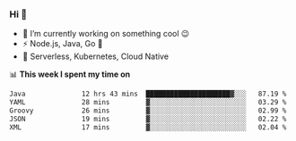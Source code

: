 ### Hi 👋

<!--
**nodejh/nodejh** is a ✨ _special_ ✨ repository because its `README.md` (this file) appears on your GitHub profile.

Here are some ideas to get you started:

- 🔭 I’m currently working on ...
- 🌱 I’m currently learning ...
- 👯 I’m looking to collaborate on ...
- 🤔 I’m looking for help with ...
- 💬 Ask me about ...
- 📫 How to reach me: ...
- 😄 Pronouns: ...
- ⚡ Fun fact: ...
-->

- 🔭 I’m currently working on something cool :wink:
- ⚡ Node.js, Java, Go :thought_balloon:
- 🤖 Serverless, Kubernetes, Cloud Native

📊 **This week I spent my time on**

<!--START_SECTION:waka-->

```txt
Java              12 hrs 43 mins  █████████████████████▓░░░   87.19 %
YAML              28 mins         ▓░░░░░░░░░░░░░░░░░░░░░░░░   03.29 %
Groovy            26 mins         ▓░░░░░░░░░░░░░░░░░░░░░░░░   02.99 %
JSON              19 mins         ▓░░░░░░░░░░░░░░░░░░░░░░░░   02.22 %
XML               17 mins         ▓░░░░░░░░░░░░░░░░░░░░░░░░   02.04 %
```

<!--END_SECTION:waka-->


<!--
:traffic_light: **Visitors**

![visitors](https://visitor-badge.glitch.me/badge?page_id=nodejh.nodejh)
-->
